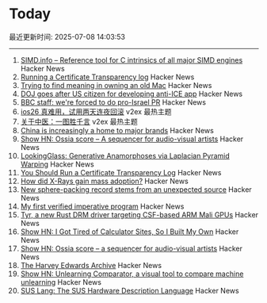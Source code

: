 # Today

最近更新时间: 2025-07-08 14:03:53

--- 
1. [SIMD.info – Reference tool for C intrinsics of all major SIMD engines](https://simd.info/) Hacker News
2. [Running a Certificate Transparency log](https://words.filippo.io/run-sunlight/) Hacker News
3. [Trying to find meaning in owning an old Mac](https://blog.decryption.net.au/posts/macse30.html) Hacker News
4. [DOJ goes after US citizen for developing anti-ICE app](https://appleinsider.com/articles/25/07/07/doj-goes-after-us-citizen-for-developing-anti-ice-app) Hacker News
5. [BBC staff: we're forced to do pro-Israel PR](https://www.owenjones.news/p/bbc-staff-were-forced-to-do-pro-israel) Hacker News
6. [ios26 真难用，试用两天连夜回滚](https://www.v2ex.com/t/1143639) v2ex 最热主题
7. [关于中医：一图胜千言](https://www.v2ex.com/t/1143638) v2ex 最热主题
8. [China is increasingly a home to major brands](https://musgrave.substack.com/p/oh-no-i-betrayed-america) Hacker News
9. [Show HN: Ossia score – A sequencer for audio-visual artists](https://github.com/ossia/score) Hacker News
10. [LookingGlass: Generative Anamorphoses via Laplacian Pyramid Warping](https://studios.disneyresearch.com/2025/06/09/lookingglass-generative-anamorphoses-via-laplacian-pyramid-warping/) Hacker News
11. [You Should Run a Certificate Transparency Log](https://words.filippo.io/run-sunlight/) Hacker News
12. [How did X-Rays gain mass adoption?](https://www.aditharun.com/p/how-did-x-rays-gain-mass-adoption) Hacker News
13. [New sphere-packing record stems from an unexpected source](https://www.quantamagazine.org/new-sphere-packing-record-stems-from-an-unexpected-source-20250707/) Hacker News
14. [My first verified imperative program](https://markushimmel.de/blog/my-first-verified-imperative-program/) Hacker News
15. [Tyr, a new Rust DRM driver targeting CSF-based ARM Mali GPUs](https://www.collabora.com/news-and-blog/news-and-events/introducing-tyr-a-new-rust-drm-driver.html) Hacker News
16. [Show HN: I Got Tired of Calculator Sites, So I Built My Own](https://news.ycombinator.com/item?id=44491938) Hacker News
17. [Show HN: Ossia score – a sequencer for audio-visual artists](https://github.com/ossia/score) Hacker News
18. [The Harvey Edwards Archive](https://www.harveyedwards-archive.com) Hacker News
19. [Show HN: Unlearning Comparator, a visual tool to compare machine unlearning](https://gnueaj.github.io/Machine-Unlearning-Comparator/) Hacker News
20. [SUS Lang: The SUS Hardware Description Language](https://sus-lang.org/) Hacker News
